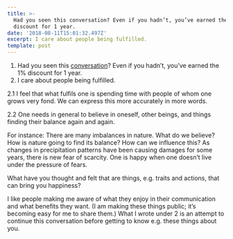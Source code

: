 ```yaml
---
title: >-
  Had you seen this conversation? Even if you hadn’t, you’ve earned the 1%
  discount for 1 year.
date: '2018-08-11T15:01:32.497Z'
excerpt: I care about people being fulfilled.
template: post
---
```

1.  Had you seen this [conversation](https://twitter.com/Julian_D_Europe/status/1027920472447627264)? Even if you hadn’t, you’ve earned the 1% discount for 1 year.
2.  I care about people being fulfilled.

2.1 I feel that what fulfils one is spending time with people of whom one grows very fond. We can express this more accurately in more words.

2.2 One needs in general to believe in oneself, other beings, and things finding their balance again and again.

For instance: There are many imbalances in nature. What do we believe? How is nature going to find its balance? How can we influence this? As changes in precipitation patterns have been causing damages for some years, there is new fear of scarcity. One is happy when one doesn’t live under the pressure of fears.

What have you thought and felt that are things, e.g. traits and actions, that can bring you happiness?

I like people making me aware of what they enjoy in their communication and what benefits they want. (I am making these things public; it’s becoming easy for me to share them.) What I wrote under 2 is an attempt to continue this conversation before getting to know e.g. these things about you.
